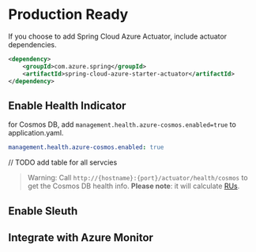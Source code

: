 # Production Ready

If you choose to add Spring Cloud Azure Actuator, include actuator dependencies.

```xml
<dependency>
	<groupId>com.azure.spring</groupId>
	<artifactId>spring-cloud-azure-starter-actuator</artifactId>
</dependency>
```

## Enable Health Indicator

for Cosmos DB, add `management.health.azure-cosmos.enabled=true` to application.yaml.

```yml
management.health.azure-cosmos.enabled: true
```

// TODO add table for all servcies

> Warning: Call `http://{hostname}:{port}/actuator/health/cosmos` to get the Cosmos DB health info. **Please note**: it will calculate [RUs](https://docs.microsoft.com/azure/cosmos-db/request-units).

## Enable Sleuth

## Integrate with Azure Monitor


